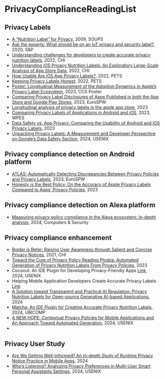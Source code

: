 # PrivacyComplianceReadingList

## Privacy Labels
- [A “Nutrition Label” for Privacy](https://dl.acm.org/doi/pdf/10.1145/1572532.1572538), 2009, SOUPS
- [Ask the experts: What should be on an IoT privacy and security label?](https://ieeexplore.ieee.org/stamp/stamp.jsp?arnumber=9152770), 2020, S&P
- [Understanding challenges for developers to create accurate privacy nutrition labels](https://dl.acm.org/doi/pdf/10.1145/3491102.3502012), 2022, CHI
- [Understanding iOS Privacy Nutrition Labels: An Exploratory Large-Scale Analysis of App Store Data](https://dl.acm.org/doi/pdf/10.1145/3491101.3519739), 2022, CHI
- [How Usable Are iOS App Privacy Labels?](https://petsymposium.org/popets/2022/popets-2022-0106.pdf), 2022, PETS
- [Keeping Privacy Labels Honest](https://petsymposium.org/popets/2022/popets-2022-0119.pdf), 2022, PETS
- [Poster: Longitudinal Measurement of the Adoption Dynamics in Apple’s Privacy Label Ecosystem](https://dl.acm.org/doi/pdf/10.1145/3576915.3624383), 2023, CCS Poster
- [Comparing Privacy Label Disclosures of Apps Published in both the App Store and Google Play Stores](https://oa.upm.es/75608/1/Final_Submission_Article.pdf), 2023, EuroSPW
- [Longitudinal analysis of privacy labels in the apple app store](https://arxiv.org/pdf/2206.02658), 2023
- [Comparing Privacy Labels of Applications in Android and iOS](https://dl.acm.org/doi/pdf/10.1145/3603216.3624967), 2023, WPES
- [Data Safety vs. App Privacy: Comparing the Usability of Android and iOS Privacy Labels](https://arxiv.org/pdf/2312.03918), 2023
- [Unpacking Privacy Labels: A Measurement and Developer Perspective on Google’s Data Safety Section](https://www.usenix.org/system/files/sec24summer-prepub-1315-khandelwal.pdf), 2024, USENIX

## Privacy compliance detection on Android platform
- [ATLAS: Automatically Detecting Discrepancies Between Privacy Policies and Privacy Labels](https://ieeexplore.ieee.org/stamp/stamp.jsp?arnumber=10190673), 2023, EuroSPW
- [Honesty is the Best Policy: On the Accuracy of Apple Privacy Labels Compared to Apps' Privacy Policies](https://arxiv.org/abs/2306.17063), 2023

## Privacy compliance detection on Alexa platform  
- [Measuring privacy policy compliance in the Alexa ecosystem: In-depth
analysis](https://pdf.sciencedirectassets.com/271887/1-s2.0-S0167404824X00061/1-s2.0-S0167404824002682/main.pdf?X-Amz-Security-Token=IQoJb3JpZ2luX2VjEAIaCXVzLWVhc3QtMSJHMEUCIFxAInRhVykHMssS%2Fc%2Bl9ivm0jPlpj3Blb6iFdRx2j2yAiEAtXV8UJR5ZW2NVYJT0FExAVSgZQ3mq9elicXNKSa9GhsqsgUIGxAFGgwwNTkwMDM1NDY4NjUiDPUnElZkab5Cz2CJxiqPBWUemNfjl5N39hW0Iq%2B7Tx%2BsYJwg4ZmG5Jz%2FSgG0ueY%2F8IFXp00N36FdBeD8g%2FzI3QQm7lanh0g5B1G65mJ7Mf5Oy85ykn97fITnytWAubBHTgvf1UFhzjSxWBVRfFPUCymY2GiTcwrQE4pvCZ8MlX4YEG9cfBxL6EIBZ0DiGXXpp5K3t55HMD1%2FhhF9kqBIPK3HvUCneo26iUxfEkOKYokiiBHUFmPLZ5Ow%2BlY8OlXO2JwgSqcf7P9t3yVw6LjRnfSzrahxfKjAN9A3B9iDDOb5LAIz96lB1MSASkICl3j%2BtU7y3uZdg5gMQPUj3ONlQ6PbpFLhY9XQGL6hS7KeJaw5FX0pg%2F289QATYRfV%2BVHpdMcehfOyoKYgpVmk5cn7b%2FHW9SPBPz5cU8TrPIFy5zCtNFmYd%2B5VgvTh4IMQiyNV6Q2b5TkHEv3eL7cIL8%2ByFqxWhwb%2FWNMsGoboLXQZG660wN%2FV2D4URqj0whg2rCQbnMUh0%2FaMfO7bLmG69x5pHkk6FR51zawDIFP%2BPIy%2F2gdd04eaW5V4s3zeGmWLA%2F%2FRVSSB5dZaa7xDRIDDZMOENg8wGGplbcyyFfL626utCcb7EuH4xUL1BwG1eOufCf%2F%2FY8GSkXf4C558bvpv%2BZsXgCJofVE%2B78G3PXe%2F88mClVpP%2BEjPW%2FYfxCQk%2BOsJvrsE6km%2FZpzrOg9lHCMAmrNT6k6RfsbthOEntlYmm3mMzOci5Vjc8CYC55Ro1PYGWF7lLnFxFNF0HiAoTFQyNDA9VsoteQiXpiOewMfdLdfUAEJ5yQQjMnlH2bR%2BMOAN4rQnk317xFIP2Q%2FVkHmJQLygCmnn07PGa8Qaz8hOswtIaDLLnVPDpGTcgChYynb3uP8wiJy4tgY6sQHacK4IiQjURagRNISgQfd1qR%2F1DgF2%2FMzsRVdE4nrzDZXxQkOLGmrP7sIgG9Tgu01MeTae5jcuadXTzt4xnmvETL1kkLbJC7T151bzxPdQMJYI4umUvPhBtoxopUSwAvR%2BgBgZYc8kNR5rVbTm0CXY89MYfdDq8M9h1%2B9bYHzJnA%2BA%2BQbUH%2Fs8%2Bbpymydo2pRBlV%2FMLQiyPDKwwlr1q5Y6fib7kFrGUKC4eTbYfztCNBE%3D&X-Amz-Algorithm=AWS4-HMAC-SHA256&X-Amz-Date=20240827T183638Z&X-Amz-SignedHeaders=host&X-Amz-Expires=300&X-Amz-Credential=ASIAQ3PHCVTY2NEOH3LO%2F20240827%2Fus-east-1%2Fs3%2Faws4_request&X-Amz-Signature=246fe155303405bda94b55454db73c21c49dba724833c5477dd13de3c6965396&hash=77d76d58531b2c888bd3768cf0973166eb7fd03c11f4fa13474af8e6d0bf3e59&host=68042c943591013ac2b2430a89b270f6af2c76d8dfd086a07176afe7c76c2c61&pii=S0167404824002682&tid=spdf-ba3cd621-f5b0-4fcd-bf9a-0d20e3889d54&sid=4b75d98c677f6841b489a9a295497097f394gxrqa&type=client&tsoh=d3d3LnNjaWVuY2VkaXJlY3QuY29t&ua=10145d075e0557005e56&rr=8b9e2b142b38c440&cc=us), 2024, Computers & Security

## Privacy compliance enhancement  
- [Bolder is Beter: Raising User Awareness through Salient and Concise Privacy Notices](https://dl.acm.org/doi/pdf/10.1145/3411764.3445516), 2021, CHI
- [Toward the Cure of Privacy Policy Reading Phobia: Automated Generation of Privacy Nutrition Labels From Privacy Policies](https://arxiv.org/abs/2306.10923), 2023
- Coconut: An IDE Plugin for Developing Privacy-Friendly Apps [Link](https://dl.acm.org/doi/10.1145/3287056), 2024, USENIX
- Helping Mobile Application Developers Create Accurate Privacy Labels [Link](https://www.usenix.org/conference/pepr22/presentation/gardner)
- [A Solution toward Transparent and Practical AI Regulation: Privacy Nutrition Labels for Open-source Generative AI-based Applications](https://arxiv.org/pdf/2407.15407), 2024
- [Matcha: An IDE Plugin for Creating Accurate Privacy Nutrition Labels](https://dl.acm.org/doi/pdf/10.1145/3643544), 2024, UBICOMP
- [A NEW HOPE: Contextual Privacy Policies for Mobile Applications and An Approach Toward Automated Generation](https://www.usenix.org/system/files/sec24fall-prepub-303-pan-shidong-hope.pdf), 2024, USENIX
- 

## Privacy User Study
- [Are We Getting Well-informed? An In-depth Study of Runtime Privacy Notice Practice in Mobile Apps](https://yangzhemin.github.io/papers/reno-ccs2024.pdf), 2024
- [Who’s Listening? Analyzing Privacy Preferences in Multi-User Smart Personal Assistants Settings](https://www.usenix.org/system/files/soups2024_poster39_abstract-carreira_final.pdf), 2024, USENIX
